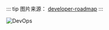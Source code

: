 ::: tip 图片来源：
[developer-roadmap](https://github.com/kamranahmedse/developer-roadmap)
:::

![DevOps](/image/devops.png)